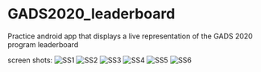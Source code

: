 # GADS2020_leaderboard
Practice android app that displays a live representation of the GADS 2020 program leaderboard

screen shots:
![SS1](https://github.com/MohammedElGharawy/GADS2020_leaderboard/blob/master/Screenshots/Screenshot_2020.09.11_21.07.28.jpg)
![SS2](https://github.com/MohammedElGharawy/GADS2020_leaderboard/blob/master/Screenshots/Screenshot_2020.09.11_21.07.41.jpg)
![SS3](https://github.com/MohammedElGharawy/GADS2020_leaderboard/blob/master/Screenshots/Screenshot_2020.09.11_21.07.54.jpg)
![SS4](https://github.com/MohammedElGharawy/GADS2020_leaderboard/blob/master/Screenshots/Screenshot_2020.09.11_22.02.52.jpg)
![SS5](https://github.com/MohammedElGharawy/GADS2020_leaderboard/blob/master/Screenshots/Screenshot_2020.09.11_22.03.00.jpg)
![SS6](https://github.com/MohammedElGharawy/GADS2020_leaderboard/blob/master/Screenshots/Screenshot_2020.09.11_22.03.30.jpg)

